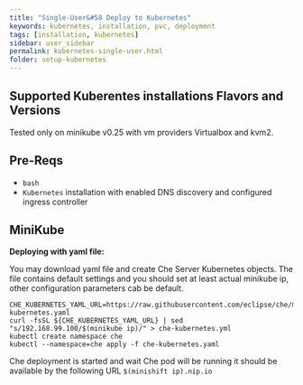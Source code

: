 ```yaml
---
title: "Single-User&#58 Deploy to Kubernetes"
keywords: kubernetes, installation, pvc, deployment
tags: [installation, kubernetes]
sidebar: user_sidebar
permalink: kubernetes-single-user.html
folder: setup-kubernetes
---
```

## Supported Kuberentes installations Flavors and Versions

Tested only on minikube v0.25 with vm providers Virtualbox and kvm2.

## Pre-Reqs

* `bash`
* `Kubernetes` installation with enabled DNS discovery and configured ingress controller

## MiniKube

**Deploying with yaml file:**

You may download yaml file and create Che Server Kubernetes objects. The file contains default settings and you should set at least actual minikube ip, other configuration parameters cab be default.

```shell
CHE_KUBERNETES_YAML_URL=https://raw.githubusercontent.com/eclipse/che/master/dockerfiles/init/modules/kubernetes/files/che-kubernetes.yaml
curl -fsSL ${CHE_KUBERNETES_YAML_URL} | sed "s/192.168.99.100/$(minikube ip)/" > che-kubernetes.yml
kubectl create namespace che
kubectl --namespace=che apply -f che-kubernetes.yaml
```
Che deployment is started and wait Che pod will be running it should be available by the following URL `$(minishift ip).nip.io`

